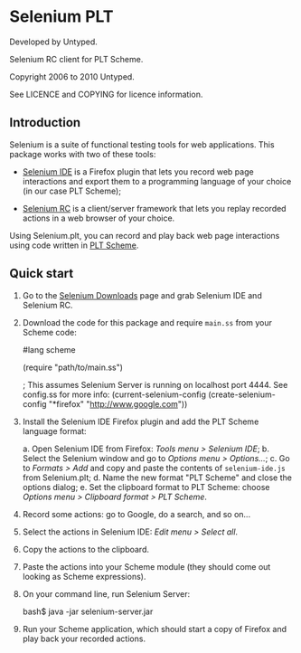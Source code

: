 Selenium PLT
============

Developed by Untyped.

Selenium RC client for PLT Scheme.

Copyright 2006 to 2010 Untyped.

See LICENCE and COPYING for licence information.

Introduction
------------

Selenium is a suite of functional testing tools for web applications. This package works with two of these tools:

 * [Selenium IDE][1] is a Firefox plugin that lets you record web page interactions and export them to a programming language of your choice (in our case PLT Scheme);
 
 * [Selenium RC][2] is a client/server framework that lets you replay recorded actions in a web browser of your choice.

Using Selenium.plt, you can record and play back web page interactions using code written in [PLT Scheme][3].

[1]: http://seleniumhq.org/projects/ide
[2]: http://seleniumhq.org/projects/remote-control
[3]: http://www.plt-scheme.org

Quick start
-----------

 1. Go to the [Selenium Downloads][4] page and grab Selenium IDE and Selenium RC.

 2. Download the code for this package and require `main.ss` from your Scheme code:

    #lang scheme

    (require "path/to/main.ss")

    ; This assumes Selenium Server is running on localhost port 4444. See config.ss for more info:
    (current-selenium-config (create-selenium-config "*firefox" "http://www.google.com"))

 3. Install the Selenium IDE Firefox plugin and add the PLT Scheme language format:

    a. Open Selenium IDE from Firefox: *Tools menu > Selenium IDE*;
    b. Select the Selenium window and go to *Options menu > Options...*;
    c. Go to *Formats > Add* and copy and paste the contents of `selenium-ide.js` from Selenium.plt;
    d. Name the new format "PLT Scheme" and close the options dialog;
    e. Set the clipboard format to PLT Scheme: choose *Options menu > Clipboard format > PLT Scheme*.

 4. Record some actions: go to Google, do a search, and so on...
 
 5. Select the actions in Selenium IDE: *Edit menu > Select all*.
 
 6. Copy the actions to the clipboard.
 
 7. Paste the actions into your Scheme module (they should come out looking as Scheme expressions).

 8. On your command line, run Selenium Server:
 
    bash$ java -jar selenium-server.jar

 9. Run your Scheme application, which should start a copy of Firefox and play back your recorded actions.

[4]: http://seleniumhq.org/download
